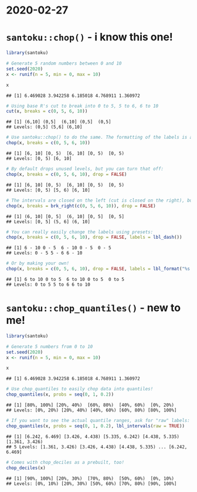2020-02-27
================

# `santoku::chop()` - i know this one\!

``` r
library(santoku)

# Generate 5 random numbers between 0 and 10
set.seed(2020)
x <- runif(n = 5, min = 0, max = 10)

x
```

    ## [1] 6.469028 3.942258 6.185018 4.768911 1.360972

``` r
# Using base R's cut to break into 0 to 5, 5 to 6, 6 to 10
cut(x, breaks = c(0, 5, 6, 10))
```

    ## [1] (6,10] (0,5]  (6,10] (0,5]  (0,5] 
    ## Levels: (0,5] (5,6] (6,10]

``` r
# Use santoku::chop() to do the same. The formatting of the labels is a nicer! Who doesn't like a space after a comma?
chop(x, breaks = c(0, 5, 6, 10))
```

    ## [1] [6, 10] [0, 5)  [6, 10] [0, 5)  [0, 5) 
    ## Levels: [0, 5) [6, 10]

``` r
# By default drops unused levels, but you can turn that off:
chop(x, breaks = c(0, 5, 6, 10), drop = FALSE)
```

    ## [1] [6, 10] [0, 5)  [6, 10] [0, 5)  [0, 5) 
    ## Levels: [0, 5) [5, 6) [6, 10]

``` r
# The intervals are closed on the left (cut is closed on the right), but you can change that, too!
chop(x, breaks = brk_right(c(0, 5, 6, 10)), drop = FALSE)
```

    ## [1] (6, 10] [0, 5]  (6, 10] [0, 5]  [0, 5] 
    ## Levels: [0, 5] (5, 6] (6, 10]

``` r
# You can really easily change the labels using presets:
chop(x, breaks = c(0, 5, 6, 10), drop = FALSE, labels = lbl_dash())
```

    ## [1] 6 - 10 0 - 5  6 - 10 0 - 5  0 - 5 
    ## Levels: 0 - 5 5 - 6 6 - 10

``` r
# Or by making your own!
chop(x, breaks = c(0, 5, 6, 10), drop = FALSE, labels = lbl_format("%s to %s"))
```

    ## [1] 6 to 10 0 to 5  6 to 10 0 to 5  0 to 5 
    ## Levels: 0 to 5 5 to 6 6 to 10

# `santoku::chop_quantiles()` - new to me\!

``` r
library(santoku)

# Generate 5 numbers from 0 to 10
set.seed(2020)
x <- runif(n = 5, min = 0, max = 10)

x
```

    ## [1] 6.469028 3.942258 6.185018 4.768911 1.360972

``` r
# Use chop_quantiles to easily chop data into quantiles!
chop_quantiles(x, probs = seq(0, 1, 0.2))
```

    ## [1] [80%, 100%] [20%, 40%)  [60%, 80%)  [40%, 60%)  [0%, 20%)  
    ## Levels: [0%, 20%) [20%, 40%) [40%, 60%) [60%, 80%) [80%, 100%]

``` r
# If you want to see the actual quantile ranges, ask for "raw" labels:
chop_quantiles(x, probs = seq(0, 1, 0.2), lbl_intervals(raw = TRUE))
```

    ## [1] [6.242, 6.469] [3.426, 4.438) [5.335, 6.242) [4.438, 5.335) [1.361, 3.426)
    ## 5 Levels: [1.361, 3.426) [3.426, 4.438) [4.438, 5.335) ... [6.242, 6.469]

``` r
# Comes with chop_deciles as a prebuilt, too!
chop_deciles(x)
```

    ## [1] [90%, 100%] [20%, 30%)  [70%, 80%)  [50%, 60%)  [0%, 10%)  
    ## Levels: [0%, 10%) [20%, 30%) [50%, 60%) [70%, 80%) [90%, 100%]
